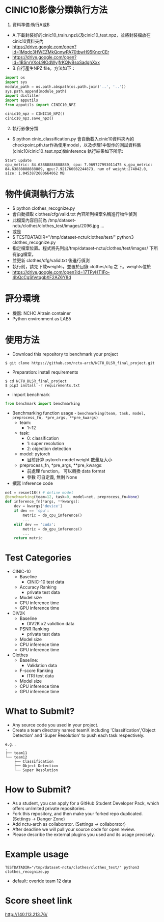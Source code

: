 # CINIC10影像分類執行方法
1. 資料準備:執行A或B
- A.下載封裝好的cinic10_train.npz以及cinic10_test.npz，並將封裝檔放在cinic10資料夾內
-   https://drive.google.com/open?id=1Mqdc3HWEZMkQqnwPA70tbwH95KncrCEr
-   https://drive.google.com/open?id=1BSnrVXoL9IOdWyjfrKQlyBsoSadghXxx
- B.自行產生NPZ file，方法如下：
```python
import os
import sys
module_path = os.path.abspath(os.path.join('..', '..'))
sys.path.append(module_path)
import distiller
import apputils
from apputils import CINIC10_NPZ

cinic10_npz = CINIC10_NPZ()
cinic10_npz.save_npz()
```
2. 執行影像分類
- $ python cinic_classification.py
  會自動載入cinic10資料夾內的checkpoint.pth.tar作為使用model，以及步驟1中製作的測試資料集(cinic10/cinic10_test.npz)做inference
  執行結果如下所示:
```
Start update
cpu_metric: 84.63888888888889, cpu: 7.969727993011475 s,gpu_metric: 84.63888888888889, gpu:7.921760082244873, num of weight:274042.0, size: 1.0453872680664062 MB
```

# 物件偵測執行方法
- $ python clothes_recognize.py
- 會自動擷取 clothes/cfg/valid.txt 內容所列檔案名稱進行物件偵測
- 此檔案內容目前為 /tmp/dataset-nctu/clothes/clothes_test/images/2096.jpg ...
- 或是
- $ TESTDATADIR="/tmp/dataset-nctu/clothes/test/" python3 clothes_recognize.py
- 指定檔案位置。程式將先列出/tmp/dataset-nctu/clothes/test/images/ 下所有jpg檔案，
- 並更新 clothes/cfg/valid.txt 後進行偵測
- 執行前，請先下載weights，並置於目錄 clothes/cfg 之下。weights位於
- https://drive.google.com/open?id=17TPyHT1Fo-4bQcCgSfwtqgbXF2AZ6Y8d

# 評分環境
- 機器: NCHC Aitrain container
- Python environment as LAB5
# 使用方法
- Download this repository to benchmark your project
```shell
$ git clone https://github.com/nctu-arch/NCTU_DLSR_final_project.git
```
- Preparation: install requirements
```shell
$ cd NCTU_DLSR_final_project
$ pip3 install -r requirements.txt
```
- import benchmark
```python
from benchmark import benchmarking
```
- Benchmarking function usage - `benchmarking(team, task, model, preprocess_fn, *pre_args, **pre_kwargs)`
  - team: 
      - 1~12
  - task: 
    - 0: classification
    - 1: super resolution
    - 2: objection detection
  - model: pytorch 
    - 目前計算 pytorch model weight 數量及大小
  - preprocess_fn, *pre_args, **pre_kwargs: 
    - 前處理 function， 可以轉換 data format
    - 參數 可自定義, 無則 None
- 撰寫 Inference code
```python
net = resnet18() # define model 
@benchmarking(team=12, task=0, model=net, preprocess_fn=None)
def inference_fn(*args, **kwargs):
    dev = kwargs['device']
    if dev == 'cpu':
        metric = do_cpu_inference()
        ...
    elif dev == 'cuda':
        metric = do_gpu_inference()
        ...
    return metric
```
# Test Categories
* CINIC-10
    * Baseline
        * CINIC-10 test data
    * Accuracy Ranking
        * private test data
    * Model size
    * CPU inference time
    * GPU inference time
* DIV2K
    * Baseline
        * DIV2K x2 validtion data
    * PSNR Ranking
        * private test data
    * Model size
    * CPU inference time
    * GPU inference time
* Clothes
    * Baseline: 
        * Validation data
    * F-score Ranking
        * ITRI test data
    * Model size
    * CPU inference time
    * GPU inference time
# What to Submit?
* Any source code you used in your project.
* Create a team directory named teamX including 'Classification','Object Detection' and 'Super Resolution' to push each task respectively.
```
e.g..
.
├── team11
└── team12
    ├── Classification
    ├── Object Detection
    └── Super Resolution
```
# How to Submit?
* As a student, you can apply for a GitHub Student Developer Pack, which offers unlimited private repositories.
* Fork this repository, and then make your forked repo duplicated. (Settings -> Danger Zone)
* Add nctu-arch as collaborator. (Settings -> collaborator)
* After deadline we will pull your source code for open review.
* Please describe the external plugins you used and its usage precisely.
# Example usage
  ```
  TESTDATADIR="/tmp/dataset-nctu/clothes/clothes_test/" python3 clothes_recognize.py
  ```
  * default: overide team 12 data
# Score sheet link
http://140.113.213.76/

